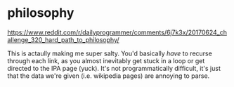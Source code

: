 # philosophy

https://www.reddit.com/r/dailyprogrammer/comments/6j7k3x/20170624_challenge_320_hard_path_to_philosophy/

This is actaully making me super salty. You'd basically *have* to recurse through each link, as you almost inevitably get stuck in a loop or get directed to the IPA page (yuck). It's not programmatically difficult, it's just that the data we're given (i.e. wikipedia pages) are annoying to parse. 
